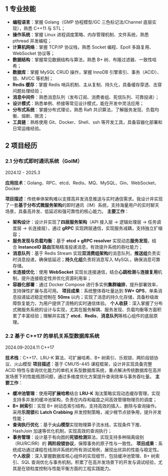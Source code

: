 ## 1 专业技能

- **编程语言**：掌握 Golang（GMP 协程模型/GC 三色标记法/Channel 底层实现），熟悉 C++11 与 STL；
- **操作系统**：掌握 Linux 进程调度策略、内存管理机制、文件系统，熟悉 pthread 并发编程；
- **计算机网络**：掌握 TCP/IP 协议栈，熟悉 Socket 编程、Epoll 多路复用、WebSocket 协议等；
- **数据结构**：掌握常见数据结构与算法，熟悉 B+ 树、布隆过滤器、一致性哈希；
- **数据库**：掌握 MySQL CRUD 操作，掌握 InnoDB 引擎索引、事务（ACID）、锁、MVCC 等机制；
- **Redis 缓存**：掌握 Redis 哨兵机制、主从复制、持久化，具备缓存穿透、击穿问题处理经验；
- **消息中间件**：熟悉消息队列（发布订阅、消费者组、死信队列、可靠投递）；
- **设计模式**：熟悉单例、桥接等常见设计模式，能在开发中灵活应用；
- **分布式系统**：掌握分布式理论，熟悉 Raft 共识算法，了解服务发现、负载均衡、熔断、限流；
- **工具链**：熟练使用 Git、Docker、Shell、ssh 等开发工具，具备容器化部署和日常运维经验。

## 2 项目经历

### 2.1 **分布式即时通讯系统（GoIM）**

2024.12 - 2025.3

**应用技术**：Golang、RPC、etcd、Redis、MQ、MySQL、Gin、WebSocket、Docker

**项目描述**：传统单体架构难以支撑高并发消息推送与实时通信需求。我设计并实现了一套**基于分布式微服务架构**的即时通讯（IM）系统，支持海量用户的实时聊天场景，具备高并发、低延迟和强可靠性的核心能力。
**主要工作**：
- **架构设计**：设计并实现了**四层服务架构**（API 接入层 → 逻辑处理层 → 任务调度层 → 长连接层），通过 **gRPC** 实现跨层通信，实现服务减耦，支持独立扩缩容；
- **服务发现与负载均衡**：基于 **etcd + gRPC resolver** 实现动态**服务发现**，结合 **InstanceID 路由**策略精准投递消息，有效提升系统的吞吐能力；
- **消息队列**：基于 Redis Stream 实现**双消费组架构**的消息队列，**推送组**负责实时消息投递，确保低延迟；**持久化组**负责将消息写入 MySQL，确保消息可靠存储。
- **长连接优化**：使用 **WebSocket** 实现长连接通信，结合**心跳检测**与**连接复用**机制，提升连接稳定性并优化资源利用率；
- **容器化部署**：通过 Docker Compose 进行多实例**集群编排**，提升部署效率，支持弹性扩展与高可用。
**项目成果**：系统整体吞吐量达到 **5W+ QPS**，单条消息投递延迟稳定控制在 **50ms** 以内；实现了消息的持久化存储，具备秒级故障恢复能力，为用户提供了流畅的实时通信体验。
**个人收获**：深入掌握了分布式微服务系统的设计与实现，尤其在服务解耦、服务发现、负载均衡等方面积累了丰富经验；理解并实践了 **etcd**、**Redis**、**消息队列**等核心组件的底层原理。

### 2.2 基于 C++17 的单机关系型数据库系统

2024.09-2024.11
C++17

**技术栈**：C++17、LRU-K 算法、可扩展哈希、B+ 树索引、乐观锁、两阶段锁协议、火山模型
**项目描述**：基于 CMU15-445 课程框架，设计并实现具备完整 ACID 特性与查询优化能力的单机关系型数据库系统，重点解决传统数据库在高并发场景下的性能瓶颈问题，通过多维度优化方案提升查询效率与事务吞吐量。
**主要工作**：
- **缓冲池管理**：使用**可扩展哈希**结合 **LRU-K** 淘汰策略实现动态缓存管理，实现支持多并发的缓冲池架构，负责在内存和磁盘之间高效管理物理页的调度；
- **B+ 树索引**：实现 B+ 树动态索引结构，支持高效的插入、删除与查询操作。采用**乐观锁**和 **Latch Crabbing** 并发控制策略，减少根节点锁争用，提升并发性能；
- **查询执行优化**：基于**火山模型**实现物理算子流水线，实现条件下推、HashJoin 加速等优化机制，实现高效的查询执行；
- **事务管理**：设计基于有向图的**死锁检测**算法，实现支持多种隔离级别（RU/RC/RR）的 **两阶段锁协议**，保障事务的原子性与一致性。
**项目成果**：系统成功通过课程在线测评系统的所有测试用例，展现出优异的性能与稳定性。
**个人收获**：深入掌握数据库核心组件的实现细节，包括缓冲池管理、B+ 树索引、SQL 查询优化与事务机制。积累了在高并发场景下的开发与调试经验，尤其是在锁粒度控制与性能平衡方面的工程实践能力。
